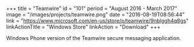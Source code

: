 +++
title = "Teamwire"
id = "101"
period = "August 2016 - March 2017"
image = "/images/projects/teamwire.png"
date = "2016-08-19T08:56:44"
link = "https://www.microsoft.com/en-us/store/p/teamwire/9nblggh4q8gs"
linkActionTitle = "Windows Store"
linkAction = "Download"
+++

Windows Phone version of the Teamwire secure messaging application.
